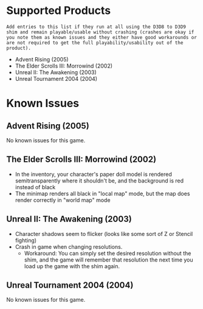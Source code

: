 # Supported Products

`
Add entries to this list if they run at all using the D3D8 to D3D9 shim and remain playable/usable without crashing (crashes are okay if you note them as known issues and they either have good workarounds or are not required to get the full playability/usability out of the product).
`

- Advent Rising (2005)
- The Elder Scrolls III: Morrowind (2002)
- Unreal II: The Awakening (2003)
- Unreal Tournament 2004 (2004)

# Known Issues

## Advent Rising (2005)

No known issues for this game.

## The Elder Scrolls III: Morrowind (2002)

- In the inventory, your character's paper doll model is rendered semitransparently where it shouldn't be, and the background is red instead of black
- The minimap renders all black in "local map" mode, but the map does render correctly in "world map" mode

## Unreal II: The Awakening (2003)

- Character shadows seem to flicker (looks like some sort of Z or Stencil fighting)
- Crash in game when changing resolutions.
  - Workaround: You can simply set the desired resolution without the shim, and the game will remember that resolution the next time you load up the game with the shim again.

## Unreal Tournament 2004 (2004)

No known issues for this game.
